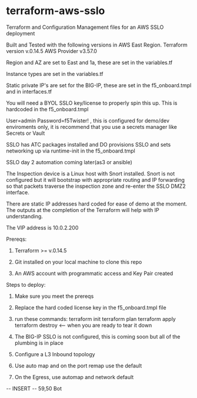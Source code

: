 # terraform-aws-sslo
Terraform and Configuration Management files for an AWS SSLO deployment 

Built and Tested with the following versions in AWS East Region.
Terraform version v.0.14.5
AWS Provider v3.57.0

Region and AZ are set to East and 1a, these are set in the variables.tf

Instance types are set in the variables.tf

Static private IP's are set for the BIG-IP, these are set in the f5_onboard.tmpl and in interfaces.tf

You will need a BYOL SSLO key/license to properly spin this up.  This is hardcoded in the f5_onboard.tmpl

User=admin Password=f5Twister! , this is configured for demo/dev enviroments only, it is recommend that you use a secrets manager like Secrets or Vault

SSLO has ATC packages installed and DO provisions SSLO and sets networking up via runtime-init in the f5_onboard.tmpl

SSLO day 2 automation coming later(as3 or ansible)

The Inspection device is a Linux host with Snort installed. Snort is not configured but it will bootstrap with appropriate routing and IP forwarding so that packets
traverse the inspection zone and re-enter the SSLO DMZ2 interface.

There are static IP addresses hard coded for ease of demo at the moment. The outputs at the completion of the Terraform will help with IP understanding.

The VIP address is 10.0.2.200



Prereqs:

1. Terraform >= v.0.14.5

2. Git installed on your local machine to clone this repo

3. An AWS account with programmatic access and Key Pair created

Steps to deploy:

1. Make sure you meet the prereqs

2. Replace the hard coded license key in the f5_onboard.tmpl file

3. run these commands:
terraform init
terraform plan
terraform apply
terraform destroy <-- when you are ready to tear it down

4. The BIG-IP SSLO is not configured, this is coming soon but all of the plumbing is in place

5. Configure a L3 Inbound topology

6. Use auto map and on the port remap use the default

7. On the Egress, use automap and network default

-- INSERT --                                                                                                                                      59,50         Bot 



